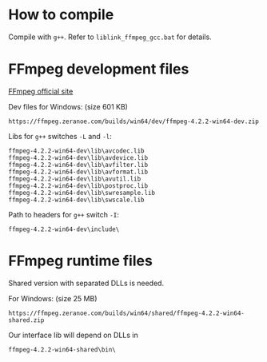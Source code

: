 # How to compile

Compile with `g++`. Refer to `liblink_ffmpeg_gcc.bat` for details.

# FFmpeg development files

[FFmpeg official site](http://www.ffmpeg.org/download.html)

Dev files for Windows: (size 601 KB)
```
https://ffmpeg.zeranoe.com/builds/win64/dev/ffmpeg-4.2.2-win64-dev.zip
```

Libs for `g++` switches `-L` and `-l`:
```
ffmpeg-4.2.2-win64-dev\lib\avcodec.lib
ffmpeg-4.2.2-win64-dev\lib\avdevice.lib
ffmpeg-4.2.2-win64-dev\lib\avfilter.lib
ffmpeg-4.2.2-win64-dev\lib\avformat.lib
ffmpeg-4.2.2-win64-dev\lib\avutil.lib
ffmpeg-4.2.2-win64-dev\lib\postproc.lib
ffmpeg-4.2.2-win64-dev\lib\swresample.lib
ffmpeg-4.2.2-win64-dev\lib\swscale.lib
```

Path to headers for `g++` switch `-I`:
```
ffmpeg-4.2.2-win64-dev\include\
```

# FFmpeg runtime files

Shared version with separated DLLs is needed.

For Windows: (size 25 MB)
```
https://ffmpeg.zeranoe.com/builds/win64/shared/ffmpeg-4.2.2-win64-shared.zip
```

Our interface lib will depend on DLLs in
```
ffmpeg-4.2.2-win64-shared\bin\
```